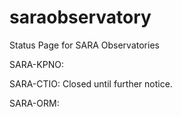 # saraobservatory
Status Page for SARA Observatories

SARA-KPNO:

SARA-CTIO: Closed until further notice.

SARA-ORM: 
